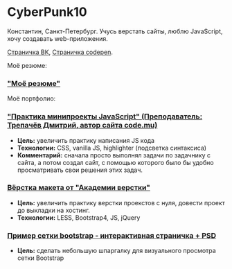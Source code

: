 # CyberPunk10

Константин, Санкт-Петербург. Учусь верстать сайты, люблю JavaScript, хочу создавать web-приложения.

[Страничка ВК](https://vk.com/cyberpunk10), [Страничка codepen](https://codepen.io/CyberPunk10).

Моё резюме:

### ["Моё резюме"](https://cyberpunk10.github.io/resume_CyberPunk10/. "Моё резюме")

Моё портфолио:

### ["Практика минипроекты JavaScript" (Преподаватель: Трепачёв Дмитрий, автор сайта code.mu)](https://cyberpunk10.github.io/trainingProject__Practics-JS_code.mu/. "Практика минипроекты JavaScript")

- **Цель:** увеличить практику написания JS кода
- **Технологии:** CSS, vanilla JS, highlighter (подсветка синтаксиса)
- **Комментарий:** сначала просто выполнял задачи по задачнику с сайта, а потом создал сайт, с помощью которого было бы удобно просматривать свои решения этих задач.

### [Вёрстка макета от "Академии верстки"](https://cyberpunk10.github.io/trainingProject__plaster_Glo "Перейти на сайт")

- **Цель:** увеличить практику верстки проекстов с нуля, довести проект до выкладки на хостинг.
- **Технологии:** LESS, Bootstrap4, JS, jQuery

### [Пример сетки bootstrap - интерактивная страничка + PSD](https://cyberpunk10.github.io/Example-Grid-Bootsrap "Пример сетки Bootstrap")

- **Цель:** сделать небольшую шпаргалку для визуального просмотра сетки Bootstrap

### 
